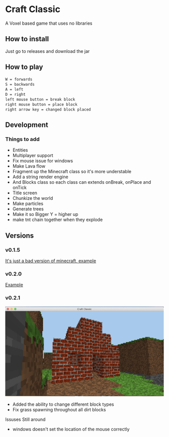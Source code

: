 # Craft Classic
A Voxel based game that uses no libraries

## How to install
Just go to releases and download the jar

## How to play
```
W = forwards
S = backwards
A = left
D = right
left mouse button = break block
right mouse button = place block
right arrow key = changed block placed 
```

## Development

### Things to add
* Entities
* Multiplayer support
* Fix mouse issue for windows
* Make Lava flow
* Fragment up the Minecraft class so it's more understable
* Add a string render engine
* And Blocks class so each class can extends onBreak, onPlace and onTick
* Title screen
* Chunkize the world
* Make particles
* Generate trees
* Make it so Bigger Y = higher up
* make tnt chain together when they explode

## Versions

### v0.1.5
[It's just a bad version of minecraft, example](https://gyazo.com/d123022c618a0574954187d86f35e100)

### v0.2.0
[Example](https://gyazo.com/3a32f4017e7bda57560eb9ce96a4ce16)

### v0.2.1
![House](./readme-resources/house.png)
* Added the ability to change different block types
* Fix grass spawning throughout all dirt blocks

Issuses Still around
* windows doesn't set the location of the mouse correctly
